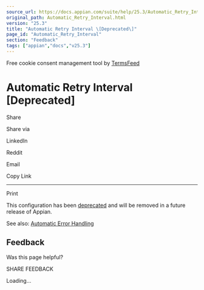 ```yaml
---
source_url: https://docs.appian.com/suite/help/25.3/Automatic_Retry_Interval.html
original_path: Automatic_Retry_Interval.html
version: "25.3"
title: "Automatic Retry Interval \[Deprecated\]"
page_id: "Automatic_Retry_Interval"
section: "Feedback"
tags: ["appian","docs","v25.3"]
---
```



Free cookie consent management tool by [TermsFeed](https://www.termsfeed.com/)

# Automatic Retry Interval \[Deprecated\]

Share

Share via

LinkedIn

Reddit

Email

Copy Link

* * *

Print

This configuration has been [deprecated](Deprecated_Features.html) and will be removed in a future release of Appian.

See also: [Automatic Error Handling](Automatic_Error_Handling.html)

## Feedback

Was this page helpful?

SHARE FEEDBACK

Loading...